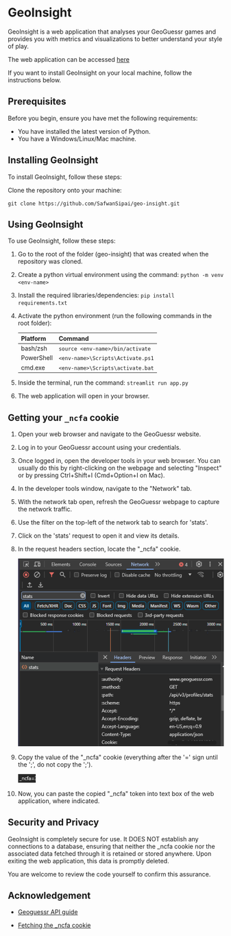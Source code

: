 # GeoInsight

GeoInsight is a web application that analyses your GeoGuessr games and provides you with metrics and 
visualizations to better understand your style of play. 

The web application can be accessed [here]()

If you want to install GeoInsight on your local machine, follow the instructions below.

## Prerequisites

Before you begin, ensure you have met the following requirements:
* You have installed the latest version of Python. 
* You have a Windows/Linux/Mac machine.

## Installing GeoInsight

To install GeoInsight, follow these steps:

Clone the repository onto your machine:

```
git clone https://github.com/SafwanSipai/geo-insight.git 
```

## Using GeoInsight

To use GeoInsight, follow these steps:

1. Go to the root of the folder (geo-insight) that was created when the repository was cloned.

2. Create a python virtual environment using the command: `python -m venv <env-name>`

3. Install the required libraries/dependencies: `pip install requirements.txt`

4. Activate the python environment (run the following commands in the root folder):

    | Platform | Command                |
    | :--------| :------------------------- |
    | bash/zsh | `source <env-name>/bin/activate` |
    | PowerShell | `<env-name>\Scripts\Activate.ps1` |
    | cmd.exe | `<env-name>\Scripts\activate.bat` |

5. Inside the terminal, run the command: `streamlit run app.py`

6. The web application will open in your browser.

## Getting your `_ncfa` cookie

1. Open your web browser and navigate to the GeoGuessr website.

2. Log in to your GeoGuessr account using your credentials.

3. Once logged in, open the developer tools in your web browser. You can usually do this by right-clicking on the webpage and selecting "Inspect" or by pressing Ctrl+Shift+I (Cmd+Option+I on Mac).

4. In the developer tools window, navigate to the "Network" tab.

5. With the network tab open, refresh the GeoGuessr webpage to capture the network traffic.

6. Use the filter on the top-left of the network tab to search for 'stats'.

7. Click on the 'stats' request to open it and view its details.

8. In the request headers section, locate the "_ncfa" cookie.

    ![alt text](images/ncfa1.PNG)

9. Copy the value of the "_ncfa" cookie (everything after the '=' sign until the ';', do not copy the ';').

    ![alt text](images/ncfa2.PNG)

10. Now, you can paste the copied "_ncfa" token into text box of the web application, where indicated.

## Security and Privacy

GeoInsight is completely secure for use. It DOES NOT establish any connections to a database, ensuring that neither the _ncfa cookie nor the associated data fetched through it is retained or stored anywhere. Upon exiting the web application, this data is promptly deleted. 

You are welcome to review the code yourself to confirm this assurance.

## Acknowledgement 

* [Geoguessr API guide](https://efisha.com/2022/04/18/geoguessr-api-endpoints/)

* [Fetching the _ncfa cookie](https://github.com/EvickaStudio/GeoGuessr-API?tab=readme-ov-file#authentication)